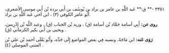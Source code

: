 ٣٣٥١ -** ق:** عَبد اللَّهِ بن عامر بن براد بن يُوسُف بن أَبي بردة بْن أَبي موسى الأشعري، أَبُو عامر الكوفي (٣) ، ابن أخي عَبد اللَّهِ بن براد.

**روى عن:** أَبِي أسامة حَمَّاد بْن أسامة (ق) ، وزيد بْن الحباب (ق) ، وعبد اللَّه بْن إِدْرِيسَ، ويحيى بن أَبي بكير الكرماني (ق) .

**رَوَى عَنه:** ابن مَاجَهْ، ونسبه فِي بعض المواضع إِلَى جَدِّه، وأَبُو يَعْلَى أحمد بْن علي بْن المثنى الموصلي (٤) .